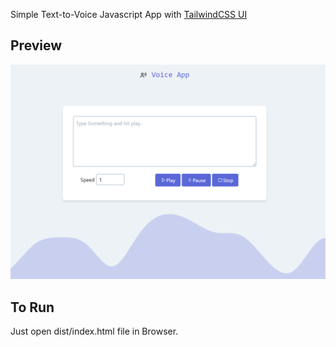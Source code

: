 Simple Text-to-Voice Javascript App with [TailwindCSS UI](https://tailwindcss.com/)

## Preview

![App Preview](./preview.png)

## To Run

Just open dist/index.html file in Browser.
